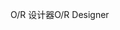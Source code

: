 <span data-ttu-id="921a7-101">O/R 设计器</span><span class="sxs-lookup"><span data-stu-id="921a7-101">O/R Designer</span></span>